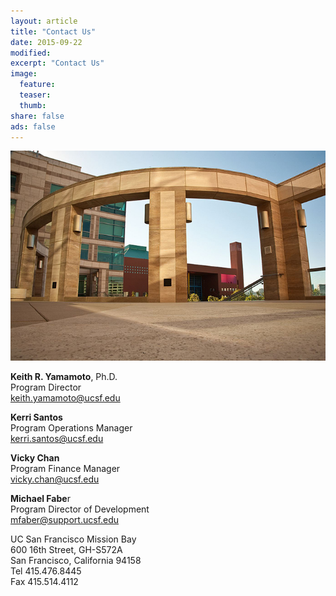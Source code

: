 ```yaml
---
layout: article
title: "Contact Us"
date: 2015-09-22
modified:
excerpt: "Contact Us"
image:
  feature:
  teaser:
  thumb:
share: false
ads: false
---
```


![mission bay](../images/missionbay.jpg)

**Keith R. Yamamoto**, Ph.D.<br>
Program Director<br>
keith.yamamoto@ucsf.edu

**Kerri Santos**<br>
Program Operations Manager<br>
kerri.santos@ucsf.edu

**Vicky Chan**<br>
Program Finance Manager<br>
vicky.chan@ucsf.edu

**Michael Fabe**r<br>
Program Director of Development<br>
mfaber@support.ucsf.edu

UC San Francisco Mission Bay<br>
600 16th Street, GH-S572A<br>
San Francisco, California 94158<br>
Tel 415.476.8445<br>
Fax 415.514.4112